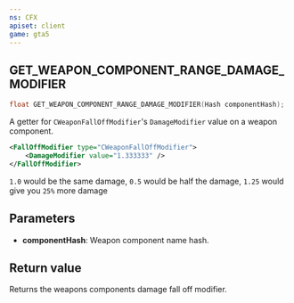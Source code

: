 ```yaml
---
ns: CFX
apiset: client
game: gta5
---
```

## GET_WEAPON_COMPONENT_RANGE_DAMAGE_MODIFIER

```c
float GET_WEAPON_COMPONENT_RANGE_DAMAGE_MODIFIER(Hash componentHash);
```

A getter for `CWeaponFallOffModifier`'s `DamageModifier` value on a weapon component.

```xml
<FallOffModifier type="CWeaponFallOffModifier">
	<DamageModifier value="1.333333" />
</FallOffModifier>
```

`1.0` would be the same damage, `0.5` would be half the damage, `1.25` would give you `25%` more damage

## Parameters
* **componentHash**: Weapon component name hash.

## Return value
Returns the weapons components damage fall off modifier.
